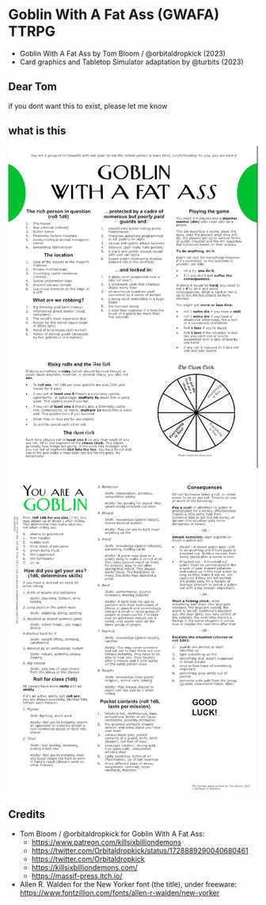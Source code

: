 # Goblin With A Fat Ass (GWAFA) TTRPG
- Goblin With A Fat Ass by Tom Bloom / @orbitaldropkick (2023)
- Card graphics and Tabletop Simulator adaptation by @turbits (2023)

## Dear Tom
if you dont want this to exist, please let me know

## what is this
![](/literature/gwafa_rule_1.jpeg)
<br/>
![](/literature/gwafa_rule_2.jpeg)

## Credits
- Tom Bloom / @orbitaldropkick for Goblin With A Fat Ass:
    - https://www.patreon.com/killsixbilliondemons
    - https://twitter.com/Orbitaldropkick/status/1728889290040680461
    - https://twitter.com/Orbitaldropkick
    - https://killsixbilliondemons.com/
    - https://massif-press.itch.io/
- Allen R. Walden for the New Yorker font (the title), under freeware: https://www.fontzillion.com/fonts/allen-r-walden/new-yorker
